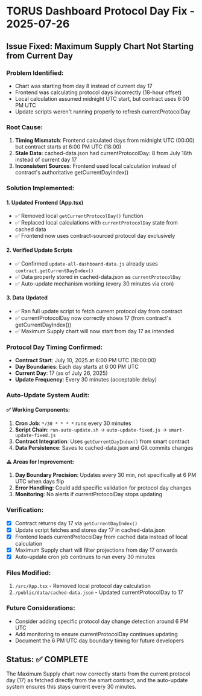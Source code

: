 # TORUS Dashboard Protocol Day Fix - 2025-07-26

## Issue Fixed: Maximum Supply Chart Not Starting from Current Day

### Problem Identified:
- Chart was starting from day 8 instead of current day 17
- Frontend was calculating protocol days incorrectly (18-hour offset)
- Local calculation assumed midnight UTC start, but contract uses 6:00 PM UTC
- Update scripts weren't running properly to refresh currentProtocolDay

### Root Cause:
1. **Timing Mismatch**: Frontend calculated days from midnight UTC (00:00) but contract starts at 6:00 PM UTC (18:00)
2. **Stale Data**: cached-data.json had currentProtocolDay: 8 from July 18th instead of current day 17
3. **Inconsistent Sources**: Frontend used local calculation instead of contract's authoritative getCurrentDayIndex()

### Solution Implemented:

#### 1. Updated Frontend (App.tsx)
- ✅ Removed local `getCurrentProtocolDay()` function
- ✅ Replaced local calculations with `currentProtocolDay` state from cached data
- ✅ Frontend now uses contract-sourced protocol day exclusively

#### 2. Verified Update Scripts
- ✅ Confirmed `update-all-dashboard-data.js` already uses `contract.getCurrentDayIndex()`
- ✅ Data properly stored in cached-data.json as `currentProtocolDay`
- ✅ Auto-update mechanism working (every 30 minutes via cron)

#### 3. Data Updated
- ✅ Ran full update script to fetch current protocol day from contract
- ✅ currentProtocolDay now correctly shows 17 (from contract's getCurrentDayIndex())
- ✅ Maximum Supply chart will now start from day 17 as intended

### Protocol Day Timing Confirmed:
- **Contract Start**: July 10, 2025 at 6:00 PM UTC (18:00:00)
- **Day Boundaries**: Each day starts at 6:00 PM UTC
- **Current Day**: 17 (as of July 26, 2025)
- **Update Frequency**: Every 30 minutes (acceptable delay)

### Auto-Update System Audit:

#### ✅ Working Components:
1. **Cron Job**: `*/30 * * * *` runs every 30 minutes
2. **Script Chain**: `run-auto-update.sh` → `auto-update-fixed.js` → `smart-update-fixed.js`
3. **Contract Integration**: Uses `getCurrentDayIndex()` from smart contract
4. **Data Persistence**: Saves to cached-data.json and Git commits changes

#### ⚠️ Areas for Improvement:
1. **Day Boundary Precision**: Updates every 30 min, not specifically at 6 PM UTC when days flip
2. **Error Handling**: Could add specific validation for protocol day changes
3. **Monitoring**: No alerts if currentProtocolDay stops updating

### Verification:
- [x] Contract returns day 17 via `getCurrentDayIndex()`
- [x] Update script fetches and stores day 17 in cached-data.json
- [x] Frontend loads currentProtocolDay from cached data instead of local calculation
- [x] Maximum Supply chart will filter projections from day 17 onwards
- [x] Auto-update cron job continues to run every 30 minutes

### Files Modified:
1. `/src/App.tsx` - Removed local protocol day calculation
2. `/public/data/cached-data.json` - Updated currentProtocolDay to 17

### Future Considerations:
- Consider adding specific protocol day change detection around 6 PM UTC
- Add monitoring to ensure currentProtocolDay continues updating
- Document the 6 PM UTC day boundary timing for future developers

## Status: ✅ COMPLETE
The Maximum Supply chart now correctly starts from the current protocol day (17) as fetched directly from the smart contract, and the auto-update system ensures this stays current every 30 minutes.